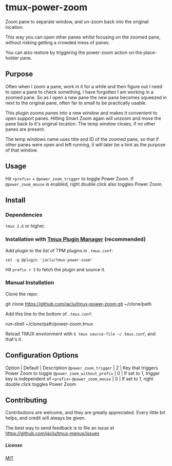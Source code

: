 # tmux-power-zoom

Zoom pane to separate window, and un-zoom back into the original location.

This way you can open other panes whilst focusing on the zoomed pane, without
risking getting a crowded mess of panes.

You can also restore by triggering the power-zoom action on the place-holder
pane.

## Purpose

Often when I zoom a pane, work in it for a while and then figure out I need to
open a pane to check something, I have forgotten I am working in a zoomed pane.
So as I open a new pane the new pane becomes squeezed in next to the original
pane, often far to small to be practically usable.

This plugin zooms panes into a new window and makes it convenient to open support
panes. Hitting Smart Zoom again will unzoom and move the pane back to it's
original location. The temp window closes, if no other panes are present.

The temp windows name uses title and ID of the zoomed pane, so that if other
panes were open and left running, it will later be a hint as the purpose of
that window.

## Usage

Hit `<prefix>` + `@power_zoom_trigger` to toggle Power Zoom.
If `@power_zoom_mouse` is enabled, right double click also toggles Power Zoom.

## Install

### Dependencies

`tmux 2.6` or higher.

### Installation with [Tmux Plugin Manager](https://github.com/tmux-plugins/tpm) (recommended)

Add plugin to the list of TPM plugins in `.tmux.conf`:

    set -g @plugin 'jaclu/tmux-power-zoom'

Hit `prefix + I` to fetch the plugin and source it.

### Manual Installation

Clone the repo:

  git clone https://github.com/jaclu/tmux-power-zoom.git ~/clone/path

Add this line to the bottom of `.tmux.conf`:

  run-shell ~/clone/path/power-zoom.tmux

Reload TMUX environment with `$ tmux source-file ~/.tmux.conf`, and that's it.

## Configuration Options

Option | Default | Description
`@power_zoom_trigger` | Z | Key that triggers Power Zoom to toggle
`@power_zoom_without_prefix` | 0       | If set to 1, trigger key is independent of `<prefix>`
`@power_zoom_mouse`          | 0       | If set to 1, right double click toggles Power Zoom

## Contributing

Contributions are welcome, and they are greatly appreciated. Every little bit
helps, and credit will always be given.

The best way to send feedback is to file an issue at
https://github.com/jaclu/tmux-menus/issues

##### License

[MIT](LICENSE.md)
